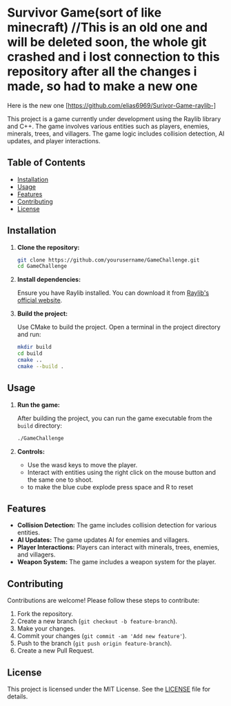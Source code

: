 # Survivor Game(sort of like minecraft) //This is an old one and will be deleted soon, the whole git crashed and i lost connection to this repository after all the changes i made, so had to make a new one
Here is the new one [https://github.com/elias6969/Surivor-Game-raylib-]

This project is a game currently under development using the Raylib library and C++. The game involves various entities such as players, enemies, minerals, trees, and villagers. The game logic includes collision detection, AI updates, and player interactions.

## Table of Contents

- [Installation](#installation)
- [Usage](#usage)
- [Features](#features)
- [Contributing](#contributing)
- [License](#license)

## Installation

1. **Clone the repository:**

    ```sh
    git clone https://github.com/yourusername/GameChallenge.git
    cd GameChallenge
    ```

2. **Install dependencies:**

    Ensure you have Raylib installed. You can download it from [Raylib's official website](https://www.raylib.com/).

3. **Build the project:**

    Use CMake to build the project. Open a terminal in the project directory and run:

    ```sh
    mkdir build
    cd build
    cmake ..
    cmake --build .
    ```

## Usage

1. **Run the game:**

    After building the project, you can run the game executable from the `build` directory:

    ```sh
    ./GameChallenge
    ```

2. **Controls:**

    - Use the wasd keys to move the player.
    - Interact with entities using the right click on the mouse button and the same one to shoot.
    - to make the blue cube explode press space and R to reset

## Features

- **Collision Detection:** The game includes collision detection for various entities.
- **AI Updates:** The game updates AI for enemies and villagers.
- **Player Interactions:** Players can interact with minerals, trees, enemies, and villagers.
- **Weapon System:** The game includes a weapon system for the player.

## Contributing

Contributions are welcome! Please follow these steps to contribute:

1. Fork the repository.
2. Create a new branch (`git checkout -b feature-branch`).
3. Make your changes.
4. Commit your changes (`git commit -am 'Add new feature'`).
5. Push to the branch (`git push origin feature-branch`).
6. Create a new Pull Request.

## License

This project is licensed under the MIT License. See the [LICENSE](LICENSE) file for details.
